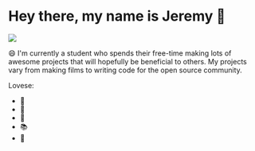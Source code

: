 # Hey there, my name is Jeremy 👋

![](https://github.com/jeremygautama/jeremygautama/blob/master/thisisjeremypage.jpg?raw=true)

😄 I'm currently a student who spends their free-time making lots of awesome projects that will hopefully be beneficial to others. My projects vary from making films to writing code for the open source community. 

Lovese:
- 🎥 
- 🔨 
- 🎨 
- 📚 
- 🌭 

